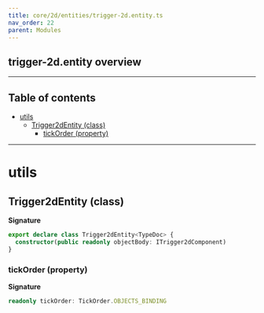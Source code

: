 ```yaml
---
title: core/2d/entities/trigger-2d.entity.ts
nav_order: 22
parent: Modules
---
```


## trigger-2d.entity overview

---

<h2 class="text-delta">Table of contents</h2>

- [utils](#utils)
  - [Trigger2dEntity (class)](#trigger2dentity-class)
    - [tickOrder (property)](#tickorder-property)

---

# utils

## Trigger2dEntity (class)

**Signature**

```ts
export declare class Trigger2dEntity<TypeDoc> {
  constructor(public readonly objectBody: ITrigger2dComponent)
}
```

### tickOrder (property)

**Signature**

```ts
readonly tickOrder: TickOrder.OBJECTS_BINDING
```
